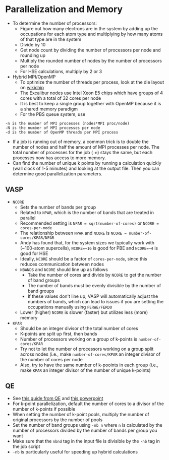# Parallelization and Memory

* To determine the number of processors:
  * Figure out how many electrons are in the system by adding up the occupations for each atom type and multiplying by how many atoms of that type are in the system
  * Divide by 10
  * Get node count by dividing the number of processors per node and rounding up
  * Multiply the rounded number of nodes by the number of processors per node
  * For HSE calculations, multiply by 2 or 3
* Hybrid MPI/OpenMP
  * To optimize the number of threads per process, look at the die layout on [wikichip](https://en.wikichip.org/wiki/intel)
  * The Excalibur nodes use Intel Xeon E5 chips which have groups of 4 cores with a total of 32 cores per node
  * It is best to keep a single group together with OpenMP because it is a shared memory paradigm
  * For the PBS queue system, use 

```#PBS -l select=num. nodes:ncpus=cores/node:mpiprocs=MPI procs/node:ompthreads=threads/MPI proc
-n is the number of MPI processes (nodes*MPI proc/node)
-N is the number of MPI processes per node
-d is the number of OpenMP threads per MPI process
```

* If a job is running out of memory, a common trick is to double the number of nodes and half the amount of MPI processes per node. The total number of processes for the job (`-n`) stays the same, but each processes now has access to more memory.
* Can find the number of unique k points by running a calculation quickly (wall clock of 1-5 minutes) and looking at the output file. Then you can determine good parallelization parameters.

## VASP

* `NCORE`
  * Sets the number of bands per group
  * Related to `NPAR`, which is the number of bands that are treated in parallel
  * Recommended setting is `NPAR = sqrt(number-of-cores)` or `NCORE = cores-per-node`
  * The relationship between `NPAR` and `NCORE` is `NCORE = number-of-cores/KPAR/NPAR`
  * Andy has found that, for the system sizes we typically work with (~100-atom supercells), `NCORE=~16` is good for PBE and `NCORE=~4` is good for HSE
  * Ideally, `NCORE` should be a factor of `cores-per-node`, since this reduces communication between nodes
  * `NBANDS` and `NCORE` should line up as follows
    * Take the number of cores and divide by `NCORE` to get the number of band groups
    * The number of bands must be evenly divisible by the number of band groups
    * If these values don't line up, VASP will automatically adjust the numbers of bands, which can lead to issues if you are setting the occupations manually using `FERWE/FERDO`
  * Lower (higher) `NCORE` is slower (faster) but utilizes less (more) memory
* `KPAR`
  * Should be an integer divisor of the total number of cores
  * K-points are split up first, then bands
  * Number of processors working on a group of k-points is `number-of-cores/KPAR`
  * Try not to let the number of processors working on a group split across nodes (i.e., make `number-of-cores/KPAR` an integer divisor of the number of cores per node
  * Also, try to have the same number of k-pooints in each group (i.e., make `KPAR` an integer divisor of the number of unique k-points)


## QE

* See [this guide from QE](https://www.quantum-espresso.org/Doc/user_guide/node18.html) and [this powerpoint](https://hpc-forge.cineca.it/files/CoursesDev/public/2016/Bologna/Material_Science_codes_on_innovative_HPC_architectures/CorsoMAX-PRACE-QE-Parallelization.pdf)
* For k-point parallelization, default the number of cores to a divisor of the number of k-points if possible
* When setting the number of k-point pools, multiply the number of original processors by the number of pools
* Set the number of band groups using `-nb n` where `n` is calculated by the number of processors divided by the number of bands per group you want
* Make sure that the `nbnd` tag in the input file is divisible by the `-nb` tag in the job script
* `-nb` is particularly useful for speeding up hybrid calculations


